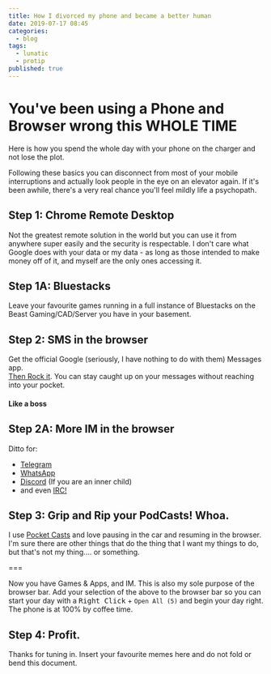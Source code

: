 ```yaml
---
title: How I divorced my phone and became a better human
date: 2019-07-17 08:45
categories:
  - blog
tags:
  - lunatic
  - protip
published: true
---
```


# You've been using a Phone and Browser wrong this WHOLE TIME

Here is how you spend the whole day with your phone on the charger and not lose the plot.  

Following these basics you can disconnect from most of your mobile interruptions and actually look people in the eye on an elevator again.  If it's been awhile, there's a very real chance you'll feel mildly life a psychopath.

## Step 1:  Chrome Remote Desktop

Not the greatest remote solution in the world but you can use it from anywhere super easily and the security is respectable.  I don't care what Google does with your data or my data - as long as those intended to make money off of it, and myself are the only ones accessing it. 

## Step 1A:  Bluestacks

Leave your favourite games running in a full instance of Bluestacks on the Beast Gaming/CAD/Server you have in your basement. 

## Step 2:  SMS in the browser

Get the official Google (seriously, I have nothing to do with them) Messages app.  
[Then Rock it](https://messages.android.com). You can stay caught up on your messages without reaching into your pocket.

#### Like a boss

## Step 2A:  More IM in the browser

Ditto for: 
 * [Telegram](https://web.telegram.org)
 * [WhatsApp](https://web.whatsapp.com)
 * [Discord](https://discordapp.com/channels/@me) (If you are an inner child)
 * and even [IRC!](https://webchat.freenode.net/)

## Step 3:  Grip and Rip your PodCasts!  Whoa.

I use [Pocket Casts](https://play.pocketcasts.com) and love pausing in the car and resuming in the browser.  I'm sure there are other things that do the thing that I want my things to do, but that's not my thing.... or something.

===

 Now you have Games & Apps, and IM. 
 This is also my sole purpose of the browser bar.  Add your selection of the above to the browser bar so you can start your day with a <kbd>Right Click</kbd> + `Open All (5)` and begin your day right.  The phone is at 100% by coffee time. 


## Step 4:  Profit. 

 Thanks for tuning in.  Insert your favourite memes here and do not fold or bend this document. 
